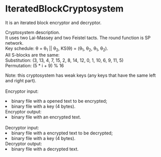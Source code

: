 # IteratedBlockCryptosystem
It is an iterated block encryptor and decryptor. 

Cryptosystem description.<br>
It uses two Lai-Massey and two Feistel tacts. The round function is SP network.<br>
Key schedule: θ = θ<sub>1</sub> || θ<sub>2</sub>, KS(θ) = (θ<sub>1</sub>, θ<sub>2</sub>, θ<sub>1</sub>, θ<sub>2</sub>).<br>
All S-blocks are the same:<br>
Substitution: (3, 13, 4, 7, 15, 2, 8, 14, 12, 0, 1, 10, 6, 9, 11, 5)<br>
Permutation: (5 * i + 9) % 16<br>

Note: this cryptosystem has weak keys (any keys that have the same left and right part).<br>
<br>Encryptor input:
<li>binary file with a opened text to be encrypted;</li>
<li>binary file with a key (4 bytes).</li>
Encryptor output:
<li>binary file with an encrypted text.</li>
<br>Decryptor input:
<li>binary file with a encrypted text to be decrypted;</li>
<li>binary file with a key (4 bytes).</li>
Decryptor output:
<li>binary file with a decrypted text.</li>
